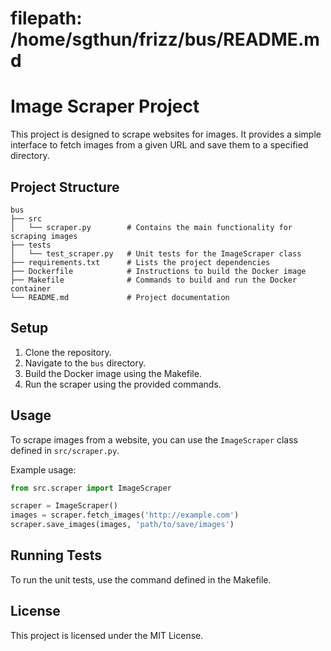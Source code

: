 # filepath: /home/sgthun/frizz/bus/README.md
# Image Scraper Project

This project is designed to scrape websites for images. It provides a simple interface to fetch images from a given URL and save them to a specified directory.

## Project Structure

```
bus
├── src
│   └── scraper.py        # Contains the main functionality for scraping images
├── tests
│   └── test_scraper.py   # Unit tests for the ImageScraper class
├── requirements.txt      # Lists the project dependencies
├── Dockerfile            # Instructions to build the Docker image
├── Makefile              # Commands to build and run the Docker container
└── README.md             # Project documentation
```

## Setup

1. Clone the repository.
2. Navigate to the `bus` directory.
3. Build the Docker image using the Makefile.
4. Run the scraper using the provided commands.

## Usage

To scrape images from a website, you can use the `ImageScraper` class defined in `src/scraper.py`. 

Example usage:

```python
from src.scraper import ImageScraper

scraper = ImageScraper()
images = scraper.fetch_images('http://example.com')
scraper.save_images(images, 'path/to/save/images')
```

## Running Tests

To run the unit tests, use the command defined in the Makefile.

## License

This project is licensed under the MIT License.
